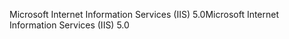 <span data-ttu-id="52c16-101">Microsoft Internet Information Services (IIS) 5.0</span><span class="sxs-lookup"><span data-stu-id="52c16-101">Microsoft Internet Information Services (IIS) 5.0</span></span>